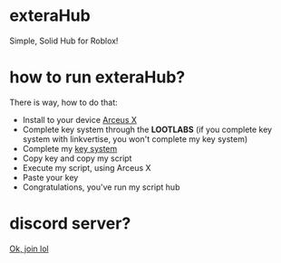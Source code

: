 # exteraHub
Simple, Solid Hub for Roblox!


# how to run exteraHub?
There is way, how to do that:
  - Install to your device [Arceus X](https://spdmteam.com)
  - Complete key system through the **LOOTLABS** (if you complete key system with linkvertise, you won't complete my key system)
  - Complete my [key system](https://keyrblx.com/getkey/ExteraHub)
  - Copy key and copy my script
  - Execute my script, using Arceus X
  - Paste your key
  - Congratulations, you've run my script hub
# discord server?
[Ok, join lol](https://discord.gg/St9BgR9j6u)
